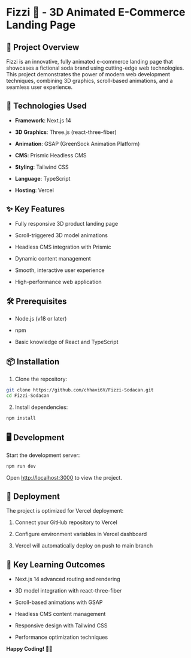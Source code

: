 Fizzi 🥤 - 3D Animated E-Commerce Landing Page
==============================================

🌟 Project Overview
-------------------

Fizzi is an innovative, fully animated e-commerce landing page that showcases a fictional soda brand using cutting-edge web technologies. This project demonstrates the power of modern web development techniques, combining 3D graphics, scroll-based animations, and a seamless user experience.

🚀 Technologies Used
--------------------

*   **Framework**: Next.js 14
    
*   **3D Graphics**: Three.js (react-three-fiber)
    
*   **Animation**: GSAP (GreenSock Animation Platform)
    
*   **CMS**: Prismic Headless CMS
    
*   **Styling**: Tailwind CSS
    
*   **Language**: TypeScript
    
*   **Hosting**: Vercel
    

✨ Key Features
--------------

*   Fully responsive 3D product landing page
    
*   Scroll-triggered 3D model animations
    
*   Headless CMS integration with Prismic
    
*   Dynamic content management
    
*   Smooth, interactive user experience
    
*   High-performance web application
    

🛠️ Prerequisites
-----------------

*   Node.js (v18 or later)
    
*   npm
    
*   Basic knowledge of React and TypeScript
    

📦 Installation
---------------

1.  Clone the repository:
    
```bash
git clone https://github.com/chhavi6V/Fizzi-Sodacan.git
cd Fizzi-Sodacan    
```

2.  Install dependencies:
    
```bash
npm install
```
    

🖥️ Development
---------------

Start the development server:
```bash
npm run dev
```

Open [http://localhost:3000](http://localhost:3000/) to view the project.


🚀 Deployment
-------------

The project is optimized for Vercel deployment:

1.  Connect your GitHub repository to Vercel
    
2.  Configure environment variables in Vercel dashboard
    
3.  Vercel will automatically deploy on push to main branch
    

🌟 Key Learning Outcomes
------------------------

*   Next.js 14 advanced routing and rendering
    
*   3D model integration with react-three-fiber
    
*   Scroll-based animations with GSAP
    
*   Headless CMS content management
    
*   Responsive design with Tailwind CSS
    
*   Performance optimization techniques
    

**Happy Coding! 🍻🥤**
